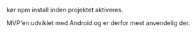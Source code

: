 kør npm install inden projektet aktiveres.

MVP'en udviklet med Android og er derfor mest anvendelig der.


